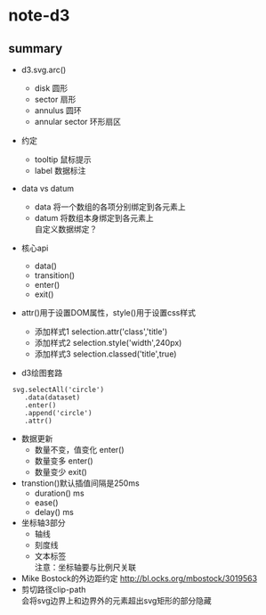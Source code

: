 # note-d3

## summary

- d3.svg.arc()
    - disk 圆形
    - sector 扇形
    - annulus 圆环
    - annular sector 环形扇区
- 约定
    - tooltip 鼠标提示
    - label 数据标注
- data vs datum
    - data 将一个数组的各项分别绑定到各元素上
    - datum 将数组本身绑定到各元素上  
自定义数据绑定？

- 核心api
    - data()
    - transition()
    - enter()
    - exit()
    
- attr()用于设置DOM属性，style()用于设置css样式  
    - 添加样式1 selection.attr('class','title')  
    - 添加样式2 selection.style('width',240px)
    - 添加样式3 selection.classed('title',true)

- d3绘图套路
```
 svg.selectAll('circle')
    .data(dataset)
    .enter()
    .append('circle')
    .attr()
```
- 数据更新
    - 数量不变，值变化 enter()
    - 数量变多 enter()
    - 数量变少 exit()
- transtion()默认插值间隔是250ms
    - duration() ms
    - ease() 
    - delay() ms
- 坐标轴3部分
    - 轴线
    - 刻度线
    - 文本标签  
注意：坐标轴要与比例尺关联    
- Mike Bostock的外边距约定 http://bl.ocks.org/mbostock/3019563
- 剪切路径clip-path  
会将svg边界上和边界外的元素超出svg矩形的部分隐藏
